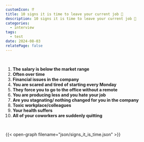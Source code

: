 ```yaml
---
customIcon: ⁉️
title: 10 signs it is time to leave your current job 🦖
description: 10 signs it is time to leave your current job 🦖
categories:
  - interview
tags:
  - test
date: 2024-08-03
relatePage: false
---
```


<br>

1. **The salary is below the market range**
2. **Often over time**
3. **Financial issues in the company**
4. **You are scared and tired of starting every Monday**
5. **They force you to go to the office without a remote**
6. **You are producing less and you hate your job**
7. **Are you stagnating/ nothing changed for you in the company**
8. **Toxic workplace/colleagues**
9. **Your health suffers**
10. **All of your coworkers are suddenly quitting**

<br>

{{< open-graph filename="json/signs_it_is_time.json" >}}
